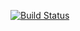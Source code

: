 [![Build Status](https://travis-ci.com/glonpl/DevOps.svg?branch=master)](https://travis-ci.com/glonpl/DevOps)
